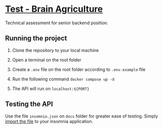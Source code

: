 # [Test - Brain Agriculture](https://github.com/brain-ag/trabalhe-conosco)

Technical assessment for senior backend position.

## Running the project

1. Clone the repository to your local machine

2. Open a terminal on the root folder

3. Create a `.env` file on the root folder according to `.env.example` file

4. Run the following command
```docker compose up -d```

5. The API will run on `localhost:${PORT}`

## Testing the API

Use the file `insomnia.json` on `docs` folder for greater ease of testing. 
Simply [import the file](https://docs.insomnia.rest/insomnia/import-export-data#import-data) to your insomnia application.
